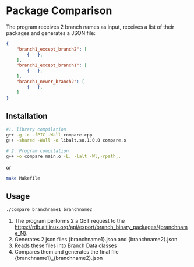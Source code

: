 # Package Comparison

The program receives 2 branch names as input, receives a list of their packages and generates a JSON file:
```json
{
    "branch1_except_branch2": [
        {   },
    ],
    "branch2_except_branch1": [
        {   },
    ],
    "branch1_newer_branch2": [
        {   },
    ]
}
```

## Installation
```bash
#1. library compilation
g++ -g -c -fPIC -Wall compare.cpp
g++ -shared -Wall -o libalt.so.1.0.0 compare.o

# 2. Program compilation
g++ -o compare main.o -L. -lalt -Wl,-rpath,.
```
or

```bash
make Makefile
```


## Usage

```bash
./compare branchname1 branchname2
```
1. The program performs 2 a GET request to the https://rdb.altlinux.org/api/export/branch_binary_packages/{branchname_N}.
2. Generates 2 json files {branchname1}.json and {branchname2}.json
3. Reads these files into Branch Data classes
4. Compares them and generates the final file {branchname1}_{branchname2}.json
